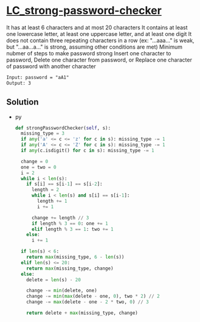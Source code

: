 # [LC_strong-password-checker](https://leetcode.com/problems/strong-password-checker)

It has at least 6 characters and at most 20 characters
It contains at least one lowercase letter, at least one uppercase letter, and at least one digit
It does not contain three repeating characters in a row
  (ex: "...aaa..." is weak, but "...aa...a..." is strong, assuming other conditions are met)
Minimum nubmer of steps to make password strong
  Insert one character to password,
  Delete one character from password, or
  Replace one character of password with another character

```txt
Input: password = "aA1"
Output: 3
```

## Solution

* py

  ```py
  def strongPasswordChecker(self, s):
    missing_type = 3
    if any('a' <= c <= 'z' for c in s): missing_type -= 1
    if any('A' <= c <= 'Z' for c in s): missing_type -= 1
    if any(c.isdigit() for c in s): missing_type -= 1

    change = 0
    one = two = 0
    i = 2
    while i < len(s):
      if s[i] == s[i-1] == s[i-2]:
        length = 2
        while i < len(s) and s[i] == s[i-1]:
          length += 1
          i += 1

        change += length // 3
        if length % 3 == 0: one += 1
        elif length % 3 == 1: two += 1
      else:
        i += 1

    if len(s) < 6:
      return max(missing_type, 6 - len(s))
    elif len(s) <= 20:
      return max(missing_type, change)
    else:
      delete = len(s) - 20

      change -= min(delete, one)
      change -= min(max(delete - one, 0), two * 2) // 2
      change -= max(delete - one - 2 * two, 0) // 3

      return delete + max(missing_type, change)
  ```
